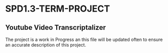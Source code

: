# SPD1.3-TERM-PROJECT

## Youtube Video Transcriptalizer

The project is a work in Progress an this file will be updated often to ensure an accurate description of this project.